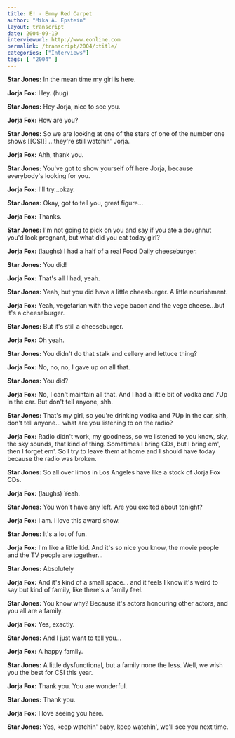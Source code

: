 ```yaml
---
title: E! - Emmy Red Carpet
author: "Mika A. Epstein"
layout: transcript
date: 2004-09-19
interviewurl: http://www.eonline.com
permalink: /transcript/2004/:title/
categories: ["Interviews"]
tags: [ "2004" ]
---
```


**Star Jones:** In the mean time my girl is here.

**Jorja Fox:** Hey. (hug)

**Star Jones:** Hey Jorja, nice to see you.

**Jorja Fox:** How are you?

**Star Jones:** So we are looking at one of the stars of one of the number one shows [[CSI]] ...they're still watchin' Jorja.

**Jorja Fox:** Ahh, thank you.

**Star Jones:** You've got to show yourself off here Jorja, because everybody's looking for you.

**Jorja Fox:** I'll try...okay.

**Star Jones:** Okay, got to tell you, great figure...

**Jorja Fox:** Thanks.

**Star Jones:** I'm not going to pick on you and say if you ate a doughnut you'd look pregnant, but what did you eat today girl?

**Jorja Fox:** (laughs) I had a half of a real Food Daily cheeseburger.

**Star Jones:** You did!

**Jorja Fox:** That's all I had, yeah.

**Star Jones:** Yeah, but you did have a little cheesburger. A little nourishment.

**Jorja Fox:** Yeah, vegetarian with the vege bacon and the vege cheese...but it's a cheeseburger.

**Star Jones:** But it's still a cheeseburger.

**Jorja Fox:** Oh yeah.

**Star Jones:** You didn't do that stalk and cellery and lettuce thing?

**Jorja Fox:** No, no, no, I gave up on all that.

**Star Jones:** You did?

**Jorja Fox:** No, I can't maintain all that. And I had a little bit of vodka and 7Up in the car. But don't tell anyone, shh.

**Star Jones:** That's my girl, so you're drinking vodka and 7Up in the car, shh, don't tell anyone... what are you listening to on the radio?

**Jorja Fox:** Radio didn't work, my goodness, so we listened to you know, sky, the sky sounds, that kind of thing. Sometimes I bring CDs, but I bring em', then I forget em'. So I try to leave them at home and I should have today because the radio was broken.

**Star Jones:** So all over limos in Los Angeles have like a stock of Jorja Fox CDs.

**Jorja Fox:** (laughs) Yeah.

**Star Jones:** You won't have any left. Are you excited about tonight?

**Jorja Fox:** I am. I love this award show.

**Star Jones:** It's a lot of fun.

**Jorja Fox:** I'm like a little kid. And it's so nice you know, the movie people and the TV people are together...

**Star Jones:** Absolutely

**Jorja Fox:** And it's kind of a small space... and it feels I know it's weird to say but kind of family, like there's a family feel.

**Star Jones:** You know why? Because it's actors honouring other actors, and you all are a family.

**Jorja Fox:** Yes, exactly.

**Star Jones:** And I just want to tell you...

**Jorja Fox:** A happy family.

**Star Jones:** A little dysfunctional, but a family none the less. Well, we wish you the best for CSI this year.

**Jorja Fox:** Thank you. You are wonderful.

**Star Jones:** Thank you.

**Jorja Fox:** I love seeing you here.

**Star Jones:** Yes, keep watchin' baby, keep watchin', we'll see you next time.
